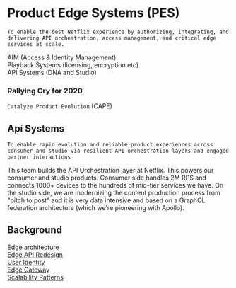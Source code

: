 # Product Edge Systems (PES)

``` To enable the best Netflix experience by authorizing, integrating, and delivering API orchestration, access management, and critical edge services at scale. ```

AIM (Access & Identity Management)    
Playback Systems (licensing, encryption etc)   
API Systems (DNA and Studio)    

### Rallying Cry for 2020

``` Catalyze Product Evolution ``` (CAPE)

## Api Systems

```To enable rapid evolution and reliable product experiences across consumer and studio via resilient API orchestration layers and engaged partner interactions ```

This team builds the API Orchestration layer at Netflix.  This powers our consumer and studio products.  Consumer side handles 2M RPS and connects 1000+ devices to the hundreds of mid-tier services we have.  On the studio side, we are modernizing the content production process from "pitch to post" and it is very data intensive and based on a GraphQL federation architecture (which we're pioneering with Apollo).

## Background

[Edge architecture](https://www.youtube.com/watch?v=5ju4W9KAzcY)    
[Edge API Redesign](https://www.infoq.com/presentations/netflix-groovy-scripting/)    
[User Identity](https://www.infoq.com/presentations/netflix-user-identity)    
[Edge Gateway](https://www.infoq.com/presentations/netflix-edge-gateway)    
[Scalability Patterns](https://www.infoq.com/presentations/netflix-edge-scalability-patterns)    
